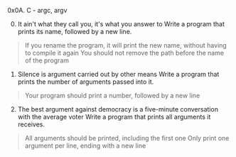 0x0A. C - argc, argv

0. It ain't what they call you, it's what you answer to  Write a program that prints its name, followed by a new line.
>If you rename the program, it will print the new name, without having to compile it again
>You should not remove the path before the name of the program

1. Silence is argument carried out by other means  Write a program that prints the number of arguments passed into it.
>Your program should print a number, followed by a new line

2. The best argument against democracy is a five-minute conversation with the average voter   Write a program that prints all arguments it receives.
>All arguments should be printed, including the first one
>Only print one argument per line, ending with a new line
